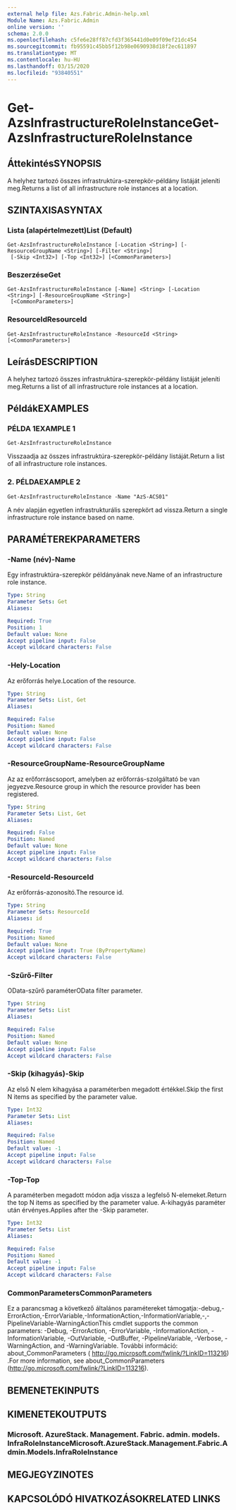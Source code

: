 ```yaml
---
external help file: Azs.Fabric.Admin-help.xml
Module Name: Azs.Fabric.Admin
online version: ''
schema: 2.0.0
ms.openlocfilehash: c5fe6e28ff87cfd3f365441d0e09f09ef21dc454
ms.sourcegitcommit: fb95591c45bb5f12b98e0690938d18f2ec611897
ms.translationtype: MT
ms.contentlocale: hu-HU
ms.lasthandoff: 03/15/2020
ms.locfileid: "93840551"
---
```

# <span data-ttu-id="81bf7-101">Get-AzsInfrastructureRoleInstance</span><span class="sxs-lookup"><span data-stu-id="81bf7-101">Get-AzsInfrastructureRoleInstance</span></span>

## <span data-ttu-id="81bf7-102">Áttekintés</span><span class="sxs-lookup"><span data-stu-id="81bf7-102">SYNOPSIS</span></span>
<span data-ttu-id="81bf7-103">A helyhez tartozó összes infrastruktúra-szerepkör-példány listáját jeleníti meg.</span><span class="sxs-lookup"><span data-stu-id="81bf7-103">Returns a list of all infrastructure role instances at a location.</span></span>

## <span data-ttu-id="81bf7-104">SZINTAXISA</span><span class="sxs-lookup"><span data-stu-id="81bf7-104">SYNTAX</span></span>

### <span data-ttu-id="81bf7-105">Lista (alapértelmezett)</span><span class="sxs-lookup"><span data-stu-id="81bf7-105">List (Default)</span></span>
```
Get-AzsInfrastructureRoleInstance [-Location <String>] [-ResourceGroupName <String>] [-Filter <String>]
 [-Skip <Int32>] [-Top <Int32>] [<CommonParameters>]
```

### <span data-ttu-id="81bf7-106">Beszerzése</span><span class="sxs-lookup"><span data-stu-id="81bf7-106">Get</span></span>
```
Get-AzsInfrastructureRoleInstance [-Name] <String> [-Location <String>] [-ResourceGroupName <String>]
 [<CommonParameters>]
```

### <span data-ttu-id="81bf7-107">ResourceId</span><span class="sxs-lookup"><span data-stu-id="81bf7-107">ResourceId</span></span>
```
Get-AzsInfrastructureRoleInstance -ResourceId <String> [<CommonParameters>]
```

## <span data-ttu-id="81bf7-108">Leírás</span><span class="sxs-lookup"><span data-stu-id="81bf7-108">DESCRIPTION</span></span>
<span data-ttu-id="81bf7-109">A helyhez tartozó összes infrastruktúra-szerepkör-példány listáját jeleníti meg.</span><span class="sxs-lookup"><span data-stu-id="81bf7-109">Returns a list of all infrastructure role instances at a location.</span></span>

## <span data-ttu-id="81bf7-110">Példák</span><span class="sxs-lookup"><span data-stu-id="81bf7-110">EXAMPLES</span></span>

### <span data-ttu-id="81bf7-111">PÉLDA 1</span><span class="sxs-lookup"><span data-stu-id="81bf7-111">EXAMPLE 1</span></span>
```
Get-AzsInfrastructureRoleInstance
```

<span data-ttu-id="81bf7-112">Visszaadja az összes infrastruktúra-szerepkör-példány listáját.</span><span class="sxs-lookup"><span data-stu-id="81bf7-112">Return a list of all infrastructure role instances.</span></span>

### <span data-ttu-id="81bf7-113">2. PÉLDA</span><span class="sxs-lookup"><span data-stu-id="81bf7-113">EXAMPLE 2</span></span>
```
Get-AzsInfrastructureRoleInstance -Name "AzS-ACS01"
```

<span data-ttu-id="81bf7-114">A név alapján egyetlen infrastrukturális szerepkört ad vissza.</span><span class="sxs-lookup"><span data-stu-id="81bf7-114">Return a single infrastructure role instance based on name.</span></span>

## <span data-ttu-id="81bf7-115">PARAMÉTEREK</span><span class="sxs-lookup"><span data-stu-id="81bf7-115">PARAMETERS</span></span>

### <span data-ttu-id="81bf7-116">-Name (név)</span><span class="sxs-lookup"><span data-stu-id="81bf7-116">-Name</span></span>
<span data-ttu-id="81bf7-117">Egy infrastruktúra-szerepkör példányának neve.</span><span class="sxs-lookup"><span data-stu-id="81bf7-117">Name of an infrastructure role instance.</span></span>

```yaml
Type: String
Parameter Sets: Get
Aliases:

Required: True
Position: 1
Default value: None
Accept pipeline input: False
Accept wildcard characters: False
```

### <span data-ttu-id="81bf7-118">-Hely</span><span class="sxs-lookup"><span data-stu-id="81bf7-118">-Location</span></span>
<span data-ttu-id="81bf7-119">Az erőforrás helye.</span><span class="sxs-lookup"><span data-stu-id="81bf7-119">Location of the resource.</span></span>

```yaml
Type: String
Parameter Sets: List, Get
Aliases:

Required: False
Position: Named
Default value: None
Accept pipeline input: False
Accept wildcard characters: False
```

### <span data-ttu-id="81bf7-120">-ResourceGroupName</span><span class="sxs-lookup"><span data-stu-id="81bf7-120">-ResourceGroupName</span></span>
<span data-ttu-id="81bf7-121">Az az erőforráscsoport, amelyben az erőforrás-szolgáltató be van jegyezve.</span><span class="sxs-lookup"><span data-stu-id="81bf7-121">Resource group in which the resource provider has been registered.</span></span>

```yaml
Type: String
Parameter Sets: List, Get
Aliases:

Required: False
Position: Named
Default value: None
Accept pipeline input: False
Accept wildcard characters: False
```

### <span data-ttu-id="81bf7-122">-ResourceId</span><span class="sxs-lookup"><span data-stu-id="81bf7-122">-ResourceId</span></span>
<span data-ttu-id="81bf7-123">Az erőforrás-azonosító.</span><span class="sxs-lookup"><span data-stu-id="81bf7-123">The resource id.</span></span>

```yaml
Type: String
Parameter Sets: ResourceId
Aliases: id

Required: True
Position: Named
Default value: None
Accept pipeline input: True (ByPropertyName)
Accept wildcard characters: False
```

### <span data-ttu-id="81bf7-124">-Szűrő</span><span class="sxs-lookup"><span data-stu-id="81bf7-124">-Filter</span></span>
<span data-ttu-id="81bf7-125">OData-szűrő paraméter</span><span class="sxs-lookup"><span data-stu-id="81bf7-125">OData filter parameter.</span></span>

```yaml
Type: String
Parameter Sets: List
Aliases:

Required: False
Position: Named
Default value: None
Accept pipeline input: False
Accept wildcard characters: False
```

### <span data-ttu-id="81bf7-126">-Skip (kihagyás)</span><span class="sxs-lookup"><span data-stu-id="81bf7-126">-Skip</span></span>
<span data-ttu-id="81bf7-127">Az első N elem kihagyása a paraméterben megadott értékkel.</span><span class="sxs-lookup"><span data-stu-id="81bf7-127">Skip the first N items as specified by the parameter value.</span></span>

```yaml
Type: Int32
Parameter Sets: List
Aliases:

Required: False
Position: Named
Default value: -1
Accept pipeline input: False
Accept wildcard characters: False
```

### <span data-ttu-id="81bf7-128">-Top</span><span class="sxs-lookup"><span data-stu-id="81bf7-128">-Top</span></span>
<span data-ttu-id="81bf7-129">A paraméterben megadott módon adja vissza a legfelső N-elemeket.</span><span class="sxs-lookup"><span data-stu-id="81bf7-129">Return the top N items as specified by the parameter value.</span></span>
<span data-ttu-id="81bf7-130">A-kihagyás paraméter után érvényes.</span><span class="sxs-lookup"><span data-stu-id="81bf7-130">Applies after the -Skip parameter.</span></span>

```yaml
Type: Int32
Parameter Sets: List
Aliases:

Required: False
Position: Named
Default value: -1
Accept pipeline input: False
Accept wildcard characters: False
```

### <span data-ttu-id="81bf7-131">CommonParameters</span><span class="sxs-lookup"><span data-stu-id="81bf7-131">CommonParameters</span></span>
<span data-ttu-id="81bf7-132">Ez a parancsmag a következő általános paramétereket támogatja:-debug,-ErrorAction,-ErrorVariable,-InformationAction,-InformationVariable,-,-PipelineVariable-WarningAction</span><span class="sxs-lookup"><span data-stu-id="81bf7-132">This cmdlet supports the common parameters: -Debug, -ErrorAction, -ErrorVariable, -InformationAction, -InformationVariable, -OutVariable, -OutBuffer, -PipelineVariable, -Verbose, -WarningAction, and -WarningVariable.</span></span> <span data-ttu-id="81bf7-133">További információ: about_CommonParameters ( http://go.microsoft.com/fwlink/?LinkID=113216) .</span><span class="sxs-lookup"><span data-stu-id="81bf7-133">For more information, see about_CommonParameters (http://go.microsoft.com/fwlink/?LinkID=113216).</span></span>

## <span data-ttu-id="81bf7-134">BEMENETEK</span><span class="sxs-lookup"><span data-stu-id="81bf7-134">INPUTS</span></span>

## <span data-ttu-id="81bf7-135">KIMENETEK</span><span class="sxs-lookup"><span data-stu-id="81bf7-135">OUTPUTS</span></span>

### <span data-ttu-id="81bf7-136">Microsoft. AzureStack. Management. Fabric. admin. models. InfraRoleInstance</span><span class="sxs-lookup"><span data-stu-id="81bf7-136">Microsoft.AzureStack.Management.Fabric.Admin.Models.InfraRoleInstance</span></span>

## <span data-ttu-id="81bf7-137">MEGJEGYZI</span><span class="sxs-lookup"><span data-stu-id="81bf7-137">NOTES</span></span>

## <span data-ttu-id="81bf7-138">KAPCSOLÓDÓ HIVATKOZÁSOK</span><span class="sxs-lookup"><span data-stu-id="81bf7-138">RELATED LINKS</span></span>
